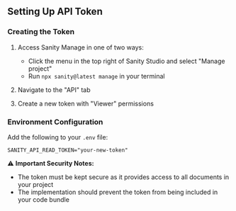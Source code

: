 ## Setting Up API Token

### Creating the Token

1. Access Sanity Manage in one of two ways:

   - Click the menu in the top right of Sanity Studio and select "Manage project"
   - Run `npx sanity@latest manage` in your terminal

2. Navigate to the "API" tab
3. Create a new token with "Viewer" permissions

### Environment Configuration

Add the following to your `.env` file:

```env
SANITY_API_READ_TOKEN="your-new-token"
```

⚠️ **Important Security Notes:**

- The token must be kept secure as it provides access to all documents in your project
- The implementation should prevent the token from being included in your code bundle
